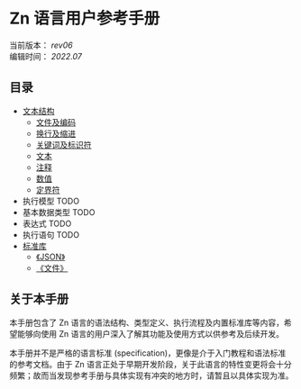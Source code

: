 # Zn 语言用户参考手册

当前版本： _rev06_  
编辑时间： _2022.07_

## 目录

* [文本结构](ch01-文本结构.md)
    - [文件及编码](ch01-文本结构.md#文件及编码)
    - [换行及缩进](ch01-文本结构.md#换行及缩进)
    - [关键词及标识符](ch01-文本结构.md#关键词及标识符)
    - [文本](ch01-文本结构.md#文本)
    - [注释](ch01-文本结构.md#注释)
    - [数值](ch01-文本结构.md#数值)
    - [定界符](ch01-文本结构.md#定界符)
* 执行模型 TODO
* 基本数据类型 TODO
* 表达式 TODO
* 执行语句 TODO
* [标准库](chXX-标准库.md)
    - [《JSON》](chXX-标准库.md#JSON)
    - [《文件》](chXX-标准库.md#文件)

## 关于本手册

本手册包含了 Zn 语言的语法结构、类型定义、执行流程及内置标准库等内容，希望能够向使用 Zn 语言的用户深入了解其功能及使用方式以供参考及后续开发。

本手册并不是严格的语言标准 (specification)，更像是介于入门教程和语法标准的参考文档。由于 Zn 语言正处于早期开发阶段，关于此语言的特性变更将会十分频繁；故而当发现参考手册与具体实现有冲突的地方时，请暂且以具体实现为准。
